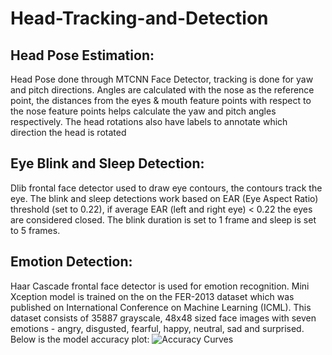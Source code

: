 # Head-Tracking-and-Detection
## Head Pose Estimation:
Head Pose done through MTCNN Face Detector, tracking is done for yaw and pitch directions. 
Angles are calculated with the nose as the reference point, the distances from the eyes & mouth feature points with respect to the nose feature points helps calculate the yaw and pitch angles respectively. The head rotations also have labels to annotate which direction the head is rotated

## Eye Blink and Sleep Detection:
Dlib frontal face detector used to draw eye contours, the contours track the eye. 
The blink and sleep detections work based on EAR (Eye Aspect Ratio) threshold (set to 0.22), if average EAR (left and right eye) < 0.22 the eyes are considered closed. 
The blink duration is set to 1 frame and sleep is set to 5 frames. 

## Emotion Detection:
Haar Cascade frontal face detector is used for emotion recognition. 
Mini Xception model is trained on the on the FER-2013 dataset which was published on International Conference on Machine Learning (ICML). This dataset consists of 35887 grayscale, 48x48 sized face images with seven emotions - angry, disgusted, fearful, happy, neutral, sad and surprised.
Below is the model accuracy plot:
![Accuracy Curves](https://github.com/vvenkatesh-ML/Head-Tracking-and-Detection-/tree/main/Screenshots)

